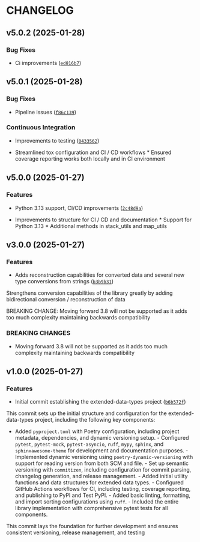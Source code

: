 # CHANGELOG


## v5.0.2 (2025-01-28)

### Bug Fixes

- Ci improvements
  ([`ed816b7`](https://github.com/jbcom/extended-data-types/commit/ed816b72c558374617a8b337a55b288fb9f3ae9f))


## v5.0.1 (2025-01-28)

### Bug Fixes

- Pipeline issues
  ([`f86c139`](https://github.com/jbcom/extended-data-types/commit/f86c139312eddf57ca4725eda1e9cea4a59cb44b))

### Continuous Integration

- Improvements to testing
  ([`0433562`](https://github.com/jbcom/extended-data-types/commit/04335629a52cdb0710e5e16a950244f678304c0c))

* Streamlined tox configuration and CI / CD workflows * Ensured coverage reporting works both
  locally and in CI environment


## v5.0.0 (2025-01-27)

### Features

- Python 3.13 support, CI/CD improvements
  ([`2c48d9a`](https://github.com/jbcom/extended-data-types/commit/2c48d9afbbb7ab2b7dc947d8e81326c5d21d8de2))

* Improvements to structure for CI / CD and documentation * Support for Python 3.13 * Additional
  methods in stack_utils and map_utils


## v3.0.0 (2025-01-27)

### Features

- Adds reconstruction capabilities for converted data and several new type conversions from strings
  ([`b3b9b31`](https://github.com/jbcom/extended-data-types/commit/b3b9b3167bd695c75fdd7c8af2f3b06c4bf41876))

Strengthens conversion capabilities of the library greatly by adding bidirectional conversion /
  reconstruction of data

BREAKING CHANGE: Moving forward 3.8 will not be supported as it adds too much complexity maintaining
  backwards compatibility

### BREAKING CHANGES

- Moving forward 3.8 will not be supported as it adds too much complexity maintaining backwards
  compatibility


## v1.0.0 (2025-01-27)

### Features

- Initial commit establishing the extended-data-types project
  ([`b6b572f`](https://github.com/jbcom/extended-data-types/commit/b6b572fac6d0a4694e9c8dc3fda0d9b806f4b2e2))

This commit sets up the initial structure and configuration for the extended-data-types project,
  including the following key components:

- Added `pyproject.toml` with Poetry configuration, including project metadata, dependencies, and
  dynamic versioning setup. - Configured `pytest`, `pytest-mock`, `pytest-asyncio`, `ruff`, `mypy`,
  `sphinx`, and `sphinxawesome-theme` for development and documentation purposes. - Implemented
  dynamic versioning using `poetry-dynamic-versioning` with support for reading version from both
  SCM and file. - Set up semantic versioning with `commitizen`, including configuration for commit
  parsing, changelog generation, and release management. - Added initial utility functions and data
  structures for extended data types. - Configured GitHub Actions workflows for CI, including
  testing, coverage reporting, and publishing to PyPI and Test PyPI. - Added basic linting,
  formatting, and import sorting configurations using `ruff`. - Included the entire library
  implementation with comprehensive pytest tests for all components.

This commit lays the foundation for further development and ensures consistent versioning, release
  management, and testing
